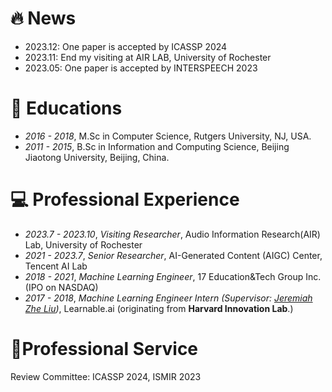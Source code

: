 # 🔥 News
- 2023.12: One paper is accepted by ICASSP 2024
- 2023.11: End my visiting at AIR LAB, University of Rochester
- 2023.05: One paper is accepted by INTERSPEECH 2023

# 📖 Educations
- *2016 - 2018*, M.Sc in Computer Science, Rutgers University, NJ, USA.
- *2011 - 2015*, B.Sc in Information and Computing Science, Beijing Jiaotong University, Beijing, China.

# 💻 Professional Experience
- *2023.7 - 2023.10*, *Visiting Researcher*, Audio Information Research(AIR) Lab, University of Rochester
- *2021 - 2023.7*, *Senior Researcher*, AI-Generated Content (AIGC) Center, Tencent AI Lab
- *2018 - 2021*, *Machine Learning Engineer*, 17 Education&Tech Group Inc. (IPO on NASDAQ)
- *2017 - 2018*, *Machine Learning Engineer Intern (Supervisor: [Jeremiah Zhe Liu](https://scholar.google.com/citations?user=9jrmcG4AAAAJ&hl=en/))*, Learnable.ai (originating from **Harvard Innovation Lab**.)


# 📄Professional Service
Review Committee: ICASSP 2024, ISMIR 2023




